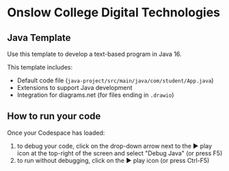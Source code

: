 # Onslow College Digital Technologies

## Java Template

Use this template to develop a text-based program in Java 16.

This template includes:

- Default code file (`java-project/src/main/java/com/student/App.java`)
- Extensions to support Java development
- Integration for diagrams.net (for files ending in `.drawio`)

## How to run your code

Once your Codespace has loaded:

1. to debug your code, click on the drop-down arrow next to the ▶️ play icon at the top-right of the screen and select "Debug Java" (or press F5)
2. to run without debugging, click on the ▶️ play icon (or press Ctrl-F5)